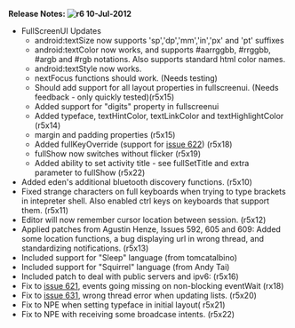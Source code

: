 **Release Notes: ![r6](https://code.google.com/p/android-scripting/source/detail?r=6) 10-Jul-2012**
  * FullScreenUI Updates
    * android:textSize now supports 'sp','dp','mm','in','px' and 'pt' suffixes
    * android:textColor now works, and supports #aarrggbb, #rrggbb, #argb and #rgb notations. Also supports standard html color names.
    * android:textStyle now works.
    * nextFocus functions should work. (Needs testing)
    * Should add support for all layout properties in fullscreenui. (Needs feedback - only quickly tested)(r5x15)
    * Added support for "digits" property in fullscreenui
    * Added typeface, textHintColor, textLinkColor and textHighlightColor (r5x14)
    * margin and padding properties (r5x15)
    * Added fullKeyOverride (support for [issue 622](https://code.google.com/p/android-scripting/issues/detail?id=622)) (r5x18)
    * fullShow now switches without flicker (r5x19)
    * Added ability to set activity title - see fullSetTitle and extra parameter to fullShow (r5x22)
  * Added eden's additional bluetooth discovery functions. (r5x10)
  * Fixed strange characters on full keyboards when trying to type brackets in intepreter shell. Also enabled ctrl keys on keyboards that support them. (r5x11)
  * Editor will now remember cursor location between session. (r5x12)
  * Applied patches from Agustin Henze, Issues 592, 605 and 609: Added some location functions, a bug displaying url in wrong thread, and standardizing notifications. (r5x13)
  * Included support for "Sleep" language (from tomcatalbino)
  * Included support for "Squirrel" language (from Andy Tai)
  * Included patch to deal with public servers and ipv6: (r5x16)
  * Fix to [issue 621](https://code.google.com/p/android-scripting/issues/detail?id=621), events going missing on non-blocking eventWait (rx18)
  * Fix to [issue 631](https://code.google.com/p/android-scripting/issues/detail?id=631), wrong thread error when updating lists. (r5x20)
  * Fix to NPE when setting typeface in initial layout( r5x21)
  * Fix to NPE with receiving some broadcase intents. (r5x22)
<br>